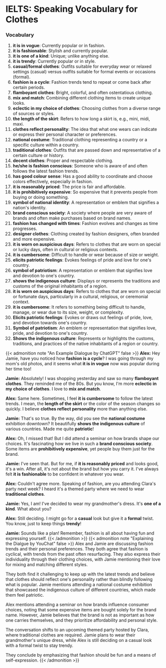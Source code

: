 # IELTS: Speaking Vocabulary for Clothes


### Vocabulary

1. **it is in vogue**: Currently popular or in fashion.
2. **it is fashionable**: Stylish and currently popular.
3. **it is one of a kind**: Unique; unlike anything else.
4. **it is trendy**: Currently popular or in style.
5. **casual/formal clothes**: Outfits suitable for everyday wear or relaxed settings (casual) versus outfits suitable for formal events or occasions (formal).
6. **fashion is a cycle**: Fashion trends tend to repeat or come back after certain periods.
7. **flamboyant clothes**: Bright, colorful, and often ostentatious clothing.
8. **mix and match**: Combining different clothing items to create unique looks.
9. **eclectic in my choice of clothes**: Choosing clothes from a diverse range of sources or styles.
10. **the length of the skirt**: Refers to how long a skirt is, e.g., mini, midi, maxi.
11. **clothes reflect personality**: The idea that what one wears can indicate or express their personal character or preferences.
12. **national costume**: Traditional clothing representing a country or a specific culture within a country.
13. **traditional clothes**: Outfits that are passed down and representative of a certain culture or history.
14. **decent clothes**: Proper and respectable clothing.
15. **he/she is fashion conscious**: Someone who is aware of and often follows the latest fashion trends.
16. **has good colour sense**: Has a good ability to coordinate and choose colors effectively, especially in fashion.
17. **it is reasonably priced**: The price is fair and affordable.
18. **it is prohibitively expensive**: So expensive that it prevents people from buying or doing something.
19. **symbol of national identity**: A representation or emblem that signifies a nation's identity.
20. **brand conscious society**: A society where people are very aware of brands and often make purchases based on brand names.
21. **fashion has changed with times**: Fashion evolves and changes as time progresses.
22. **designer clothes**: Clothing created by fashion designers, often branded and more expensive.
23. **it is worn on auspicious days**: Refers to clothes that are worn on special or lucky days, often in cultural or religious contexts.
24. **it is cumbersome**: Difficult to handle or wear because of size or weight.
25. **elicits patriotic feelings**: Evokes feelings of pride and love for one's country.
26. **symbol of patriotism**: A representation or emblem that signifies love and devotion to one's country.
27. **shows the indigenous culture**: Displays or represents the traditions and customs of the original inhabitants of a region.
28. **it is worn on auspicious days**: Refers to clothes that are worn on special or fortunate days, particularly in a cultural, religious, or ceremonial context.
29. **it is cumbersome**: It refers to something being difficult to handle, manage, or wear due to its size, weight, or complexity.
30. **Elicits patriotic feelings**: Evokes or draws out feelings of pride, love, and devotion towards one's country.
31. **Symbol of patriotism**: An emblem or representation that signifies love, pride, and devotion to one's country.
32. **Shows the indigenous culture**: Represents or highlights the customs, traditions, and practices of the native inhabitants of a region or country.

{{< admonition note "An Example Dialogue by ChatGPT" false >}}
**Alex:** Hey Jamie, have you noticed how **fashion is a cycle**? I was going through my mom's old photos, and it seems what **it is in vogue** now was popular during her time too!

**Jamie:** Absolutely! I was shopping yesterday and saw so many **flamboyant clothes**. They reminded me of the 80s. But you know, I'm more **eclectic in my choice of clothes**. I love to **mix and match**.

**Alex:** Same here. Sometimes, I feel **it is cumbersome** to follow the latest trends. I mean, the **length of the skirt** or the color of the season changes so quickly. I believe **clothes reflect personality** more than anything else.

**Jamie:** That's so true. By the way, did you see the **national costume** exhibition downtown? It beautifully **shows the indigenous culture** of various countries. Made me quite **patriotic**!

**Alex:** Oh, I missed that! But I did attend a seminar on how brands shape our choices. It's fascinating how we live in such a **brand conscious society**. Some items are **prohibitively expensive**, yet people buy them just for the brand.

**Jamie:** I've seen that. But for me, if **it is reasonably priced** and looks good, it's a win. After all, it's not about the brand but how you carry it. I've always felt **it is fashionable** to be confident in whatever you wear.

**Alex:** Couldn't agree more. Speaking of fashion, are you attending Clara's party next week? I heard it's a themed party where we need to wear **traditional clothes**.

**Jamie:** Yes, I am! I've decided to wear my grandmother's dress. It's **one of a kind**. What about you?

**Alex:** Still deciding. I might go for a **casual** look but give it a **formal** twist. You know, just to keep things **trendy**!

**Jamie:** Sounds like a plan! Remember, fashion is all about having fun and expressing yourself.
{{< /admonition >}}
{{< admonition note "Explaining the Dialgue by YouChat" false >}}
Alex and Jamie are discussing fashion trends and their personal preferences. They both agree that fashion is cyclical, with trends from the past often resurfacing. They also express their individuality through their clothing choices, with Jamie mentioning their love for mixing and matching different styles.

They both find it challenging to keep up with the latest trends and believe that clothes should reflect one's personality rather than blindly following what is popular. Jamie mentions attending a national costume exhibition that showcased the indigenous culture of different countries, which made them feel patriotic.

Alex mentions attending a seminar on how brands influence consumer choices, noting that some expensive items are bought solely for the brand name. However, Jamie believes that the brand is not as important as how one carries themselves, and they prioritize affordability and personal style.

The conversation shifts to an upcoming themed party hosted by Clara, where traditional clothes are required. Jamie plans to wear their grandmother's unique dress, while Alex is still deciding on a casual look with a formal twist to stay trendy.

They conclude by emphasizing that fashion should be fun and a means of self-expression.
{{< /admonition >}}
